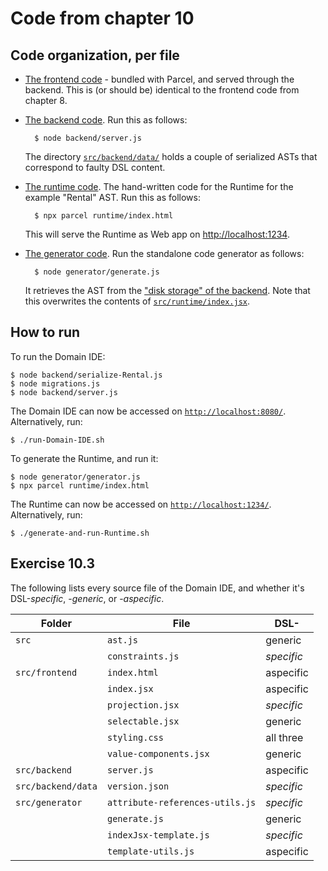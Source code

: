 # Code from chapter 10


## Code organization, per file

* [The frontend code](./frontend) - bundled with Parcel, and served through the backend.
    This is (or should be) identical to the frontend code from chapter 8.

* [The backend code](./backend).
    Run this as follows:

        $ node backend/server.js

    The directory [`src/backend/data/`](./src/backend/data/) holds a couple of serialized ASTs that correspond to faulty DSL content.

* [The runtime code](./runtime).
    The hand-written code for the Runtime for the example "Rental" AST.
    Run this as follows:

        $ npx parcel runtime/index.html

    This will serve the Runtime as Web app on [http://localhost:1234]().

* [The generator code](./generator).
    Run the standalone code generator as follows:

        $ node generator/generate.js

    It retrieves the AST from the ["disk storage" of the backend](./backend/contents.json).
    Note that this overwrites the contents of [`src/runtime/index.jsx`](./src/runtime/index.jsx).


## How to run

To run the Domain IDE:

    $ node backend/serialize-Rental.js
    $ node migrations.js
    $ node backend/server.js

The Domain IDE can now be accessed on [`http://localhost:8080/`](http://localhost:8080/).
Alternatively, run:

    $ ./run-Domain-IDE.sh

To generate the Runtime, and run it:

    $ node generator/generator.js
    $ npx parcel runtime/index.html

The Runtime can now be accessed on [`http://localhost:1234/`](http://localhost:1234/).
Alternatively, run:

    $ ./generate-and-run-Runtime.sh


## Exercise 10.3

The following lists every source file of the Domain IDE, and whether it's DSL-_specific_, -_generic_, or -_aspecific_.

| Folder | File | DSL- |
| ------ | ---- | ---- |
| `src` | `ast.js` | generic |
| | `constraints.js` | *specific* |
| `src/frontend` | `index.html` | aspecific |
| | `index.jsx` | aspecific |
| | `projection.jsx` | *specific* |
| | `selectable.jsx` | generic |
| | `styling.css` | all three |
| | `value-components.jsx` | generic |
| `src/backend` | `server.js` | aspecific |
| `src/backend/data` | `version.json` | *specific* |
| `src/generator` | `attribute-references-utils.js` | *specific* |
| | `generate.js` | generic |
| | `indexJsx-template.js` | *specific* |
| | `template-utils.js` | aspecific |


